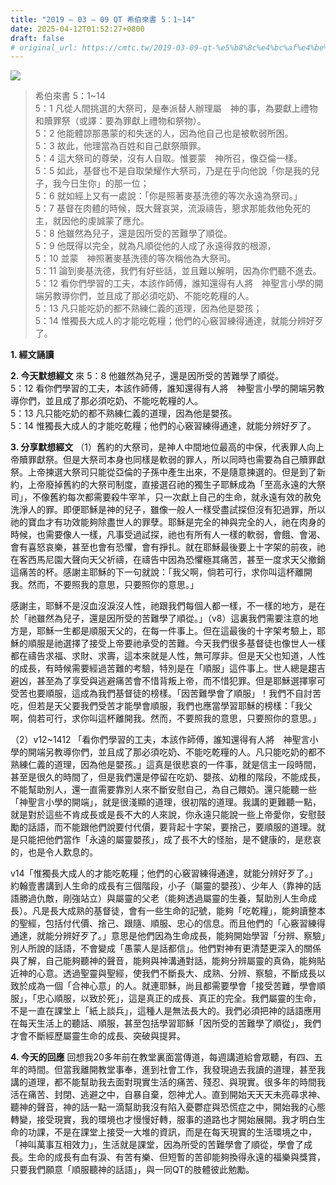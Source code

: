 ```yaml
---
title: "2019 – 03 – 09 QT 希伯來書 5：1~14"
date: 2025-04-12T01:52:27+0800
draft: false
# original_url: https://cmtc.tw/2019-03-09-qt-%e5%b8%8c%e4%bc%af%e4%be%86%e6%9b%b8-5%ef%bc%9a114
---
```


![](/images/qt.jpg)
> 希伯來書 5：1\~14  
> 5：1 凡從人間挑選的大祭司，是奉派替人辦理屬　神的事，為要獻上禮物和贖罪祭（或譯：要為罪獻上禮物和祭物）。  
> 5：2 他能體諒那愚蒙的和失迷的人，因為他自己也是被軟弱所困。  
> 5：3 故此，他理當為百姓和自己獻祭贖罪。  
> 5：4 這大祭司的尊榮，沒有人自取。惟要蒙　神所召，像亞倫一樣。  
> 5：5 如此，基督也不是自取榮耀作大祭司，乃是在乎向他說「你是我的兒子，我今日生你」的那一位；  
> 5：6 就如經上又有一處說：「你是照著麥基洗德的等次永遠為祭司。」  
> 5：7 基督在肉體的時候，既大聲哀哭，流淚禱告，懇求那能救他免死的主，就因他的虔誠蒙了應允。  
> 5：8 他雖然為兒子，還是因所受的苦難學了順從。  
> 5：9 他既得以完全，就為凡順從他的人成了永遠得救的根源，  
> 5：10 並蒙　神照著麥基洗德的等次稱他為大祭司。  
> 5：11 論到麥基洗德，我們有好些話，並且難以解明，因為你們聽不進去。  
> 5：12 看你們學習的工夫，本該作師傅，誰知還得有人將　神聖言小學的開端另教導你們，並且成了那必須吃奶、不能吃乾糧的人。  
> 5：13 凡只能吃奶的都不熟練仁義的道理，因為他是嬰孩；  
> 5：14 惟獨長大成人的才能吃乾糧；他們的心竅習練得通達，就能分辨好歹了。

**1. 經文誦讀**

**2.  今天默想經文**
來 5：8 他雖然為兒子，還是因所受的苦難學了順從。  
5：12 看你們學習的工夫，本該作師傅，誰知還得有人將　神聖言小學的開端另教導你們，並且成了那必須吃奶、不能吃乾糧的人。  
5：13 凡只能吃奶的都不熟練仁義的道理，因為他是嬰孩。  
5：14 惟獨長大成人的才能吃乾糧；他們的心竅習練得通達，就能分辨好歹了。

**3. 分享默想經文**
（1）舊約的大祭司，是神人中間地位最高的中保，代表罪人向上帝贖罪獻祭。但是大祭司本身也同樣是軟弱的罪人，所以同時也需要為自己贖罪獻祭。上帝揀選大祭司只能從亞倫的子孫中產生出來，不是隨意揀選的。但是到了新約，上帝廢掉舊約的大祭司制度，直接選召祂的獨生子耶穌成為「至高永遠的大祭司」，不像舊約每次都需要殺牛宰羊，只一次獻上自己的生命，就永遠有效的赦免洗淨人的罪。即便耶穌是神的兒子，雖像一般人一樣受盡試探但沒有犯過罪，所以祂的寶血才有功效能夠除盡世人的罪孽。耶穌是完全的神與完全的人，祂在肉身的時候，也需要像人一樣，凡事受過試探，祂也有所有人一樣的軟弱，會餓、會渴、會有喜怒哀樂，甚至也會有恐懼，會有掙扎。就在耶穌最後要上十字架的前夜，祂在客西馬尼園大聲向天父祈禱，在禱告中因為恐懼極其痛苦，甚至一度求天父撤銷這痛苦的杯。感謝主耶穌的下一句就說：「我父啊，倘若可行，求你叫這杯離開我。然而，不要照我的意思，只要照你的意思。」

感謝主，耶穌不是沒血沒淚沒人性，祂跟我們每個人都一樣，不一樣的地方，是在於「祂雖然為兒子，還是因所受的苦難學了順從。」（v8）這裏我們需要注意的地方是，耶穌一生都是順服天父的，在每一件事上。但在這最後的十字架考驗上，耶穌的順服是祂選擇了接受上帝要祂承受的苦難。今天我們很多基督徒也像世人一樣都在禱告求福、求財、求壽，這本來就是人性，無可厚非。但是天父也知道，人性的成長，有時候需要經過苦難的考驗，特別是在「順服」這件事上。世人總是趨吉避凶，甚至為了享受與逃避痛苦會不惜背叛上帝，而不惜犯罪。但是耶穌選擇寧可受苦也要順服，這成為我們基督徒的榜樣。「因苦難學會了順服」！我們不自討苦吃，但若是天父要我們受苦才能學會順服，我們也應當學習耶穌的榜樣：「我父啊，倘若可行，求你叫這杯離開我。然而，不要照我的意思，只要照你的意思。」

（2）v12\~1412 「看你們學習的工夫，本該作師傅，誰知還得有人將　神聖言小學的開端另教導你們，並且成了那必須吃奶、不能吃乾糧的人。凡只能吃奶的都不熟練仁義的道理，因為他是嬰孩。」這真是很悲哀的一件事，就是信主一段時間，甚至是很久的時間了，但是我們還是停留在吃奶、嬰孩、幼稚的階段，不能成長，不能幫助別人，還一直需要靠別人來不斷安慰自己，為自己餵奶。還只能聽一些「神聖言小學的開端」，就是很淺顯的道理，很初階的道理。我講的更難聽一點，就是對於這些不肯成長或是長不大的人來說，你永遠只能說一些上帝愛你，安慰鼓勵的話語，而不能跟他們說要付代價，要背起十字架，要捨己，要順服的道理。就是只能把他們當作「永遠的屬靈嬰孩」，成了長不大的怪胎，是不健康的，是悲哀的，也是令人歎息的。

v14「惟獨長大成人的才能吃乾糧；他們的心竅習練得通達，就能分辨好歹了。」約翰壹書講到人生命的成長有三個階段，小子（屬靈的嬰孩）、少年人（靠神的話語勝過仇敵，剛強站立）與屬靈的父老（能夠透過屬靈的生養，幫助別人生命成長）。凡是長大成熟的基督徒，會有一些生命的記號，能夠「吃乾糧」，能夠讀整本的聖經，包括付代價、捨己、跟隨、順服、忠心的信息。而且他們的「心竅習練得通達，就能分辨好歹了。」意思是他們因為生命成長，能夠開始學習「分辨、察驗」別人所說的話語，不會變成「愚蒙人是話都信」。他們對神有更清楚更深入的關係與了解，自己能夠聽神的聲音，能夠與神溝通對話，能夠分辨屬靈的真偽，能夠貼近神的心意。透過聖靈與聖經，使我們不斷長大、成熟、分辨、察驗，不斷成長以致於成為一個「合神心意」的人。就連耶穌，尚且都需要學會「接受苦難，學會順服」，「忠心順服，以致於死」，這是真正的成長、真正的完全。我們屬靈的生命，不是一直在課堂上「紙上談兵」，這種人是無法長大的。我們必須把神的話語應用在每天生活上的聽話、順服，甚至包括學習耶穌「因所受的苦難學了順從」，我們才會不斷經歷屬靈生命的成長、突破與提昇。

**4. 今天的回應**
回想我20多年前在教堂裏面當傳道，每週講道給會眾聽，有四、五年的時間。但當我離開教堂事奉，進到社會工作，我發現過去我讀的道理，甚至我講的道理，都不能幫助我去面對現實生活的痛苦、殘忍、與現實。很多年的時間我活在痛苦、封閉、逃避之中，自暴自棄，怨神尤人。直到開始天天天未亮尋求神、聽神的聲音，神的話一點一滴幫助我沒有陷入憂鬱症與恐慌症之中，開始我的心態轉變，接受現實，我的環境也才慢慢好轉，服事的道路也才開始展開。我才明白生命的功課，不是在課堂上接受一大堆的資訊，而是在每天現實的生活環境之中，「神叫萬事互相效力」，生活就是課堂，因為所受的苦難學會了順從，學會了成長。生命的成長有血有淚、有苦有樂、但短暫的苦卻能夠換得永遠的福樂與獎賞，只要我們願意「順服聽神的話語」，與一同QT的肢體彼此勉勵。
